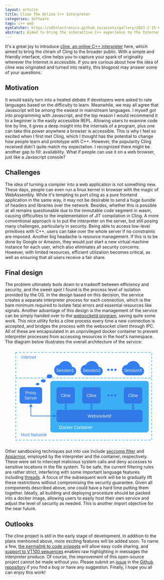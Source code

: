 ```yaml
---
layout: article
title: Cline The Online C++ Interpreter
categories: Software
tags: c++ web
eyeCatcher: https://sdtelectronics.github.io/assets/gallery/2023-2-15-Cline-The-Online-C++-Interpreter.png
abstract: Aimed to bring the interactive C++ experience to the Internet, cline is a web application built upon many brilliant ideas. Discover the magic behind the user interface in this open-source project.
---
```


It's a great joy to introduce [cline, an online C++ interpreter](https://cppcli.net) here, which aimed to bring the chram of Cling to the broader public. With a simple and friendly interface, cline helps you to capture your spark of originality wherever the Internet is accessible. If you are curious about how the idea of cline was originated and turned into reality, this blogpost may answer some of your questions.

## Motivation
It would easily turn into a heated debate if developers were asked to rate languages based on the difficulty to learn. Meanwhile, we may all agree that Javascript will be among the easiest in mainstream languages. I myself got into programming with Javascript, and the top reason I would recommend it to a beginner is the easily accessible REPL. Allowing users to examine code line by line, it gives a deep insight into the internals of a program, plus one can take this power anywhere a browser is accessible. This is why I feel so excited when I first met Cling, which I thought has the potential to change how people learn and prototype with C++. However, the popularity Cling received didn't quite match my expectation. I recognized there might be another gap to fill: availability. What if people can use it on a web browser, just like a Javascript console?

## Challenges
The idea of turning a compiler into a web application is not something new. These days, people can even run a linux kernel in browser with the magic of WebAssembly. While it's tempting to port cling as a pure frontend application in the same way, it may not be desirable to send a huge bundle of headers and libraries over the network. Besides, whether this is possible at all remains questionable due to the immutable code segment in wasm, causing difficulties to the implementation of JIT compilation in Cling. A more conventional approach is to put the interpreter on the server, but still posing many challenges, particularly in security. Being able to access low-level primitives with C++, users can take over the whole server if no constraints are imposed. Another big headache is resource management. If this is to be done by Google or Amazon, they would just start a new virtual machine instance for each user, which also eliminates all security concerns. However, with limited resources, efficient utilization becomes critical, as well as ensuring that all users receive a fair share.

## Final design
The problem ultimately boils down to a tradeoff between efficiency and security, and the sweet spot I found is the process level of isolation provided by the OS. In the design based on this decision, the service creates a separate interpreter process for each connection, which is the bare minimum required to isolate fatal errors and essential resources like signals. Another advantage of this design is the management of the service can be simply handed over to the [websocketd program](https://github.com/joewalnes/websocketd), saving quite some work. This nice utility forks a cline process every time a new connection is accepted, and bridges the process with the websocket client through IPC. All of these are encapsulated in an unprivileged docker container to prevent interpreter processes from accessing resources in the host's namespace. The diagram below illustrates the overall architecture of the service:

<svg xmlns="http://www.w3.org/2000/svg" xmlns:xlink="http://www.w3.org/1999/xlink" width="630" height="390" viewBox="-0.5 -0.5 750 429"><path fill="none" stroke="#3bb0f5" stroke-width="3" stroke-dasharray="9 9" pointer-events="all" d="M51.02 124.75h663.39v301.18H51.02zm0-124.02h663.39v124.02H51.02z"/><rect x="220" y="139" width="480" height="250" rx="12.5" ry="12.5" fill="#3bb0f5" pointer-events="all"/><rect x="250" y="279" width="420" height="60" rx="9" ry="9" fill="#3179e6" pointer-events="all"/><switch transform="translate(-.5 -.5)"><foreignObject pointer-events="none" width="100%" height="100%" requiredFeatures="http://www.w3.org/TR/SVG11/feature#Extensibility" style="overflow:visible;text-align:left"><div xmlns="http://www.w3.org/1999/xhtml" style="display:flex;align-items:unsafe center;justify-content:unsafe center;width:418px;height:1px;padding-top:309px;margin-left:251px"><div data-drawio-colors="color: #F0F0F1;" style="box-sizing:border-box;font-size:0;text-align:center"><div style="display:inline-block;font-size:12px;font-family:Helvetica;color:#f0f0f1;line-height:1.2;pointer-events:all;white-space:normal;overflow-wrap:normal"><font style="font-size:21px">Websocketd</font></div></div></div></foreignObject><text x="460" y="313" fill="#F0F0F1" font-family="Helvetica" font-size="12" text-anchor="middle">Websocketd</text></switch><rect x="250" y="169" width="90" height="80" rx="12" ry="12" fill="#3179e6" pointer-events="all"/><switch transform="translate(-.5 -.5)"><foreignObject pointer-events="none" width="100%" height="100%" requiredFeatures="http://www.w3.org/TR/SVG11/feature#Extensibility" style="overflow:visible;text-align:left"><div xmlns="http://www.w3.org/1999/xhtml" style="display:flex;align-items:unsafe center;justify-content:unsafe center;width:88px;height:1px;padding-top:209px;margin-left:251px"><div data-drawio-colors="color: #F0F0F1;" style="box-sizing:border-box;font-size:0;text-align:center"><div style="display:inline-block;font-size:12px;font-family:Helvetica;color:#f0f0f1;line-height:1.2;pointer-events:all;white-space:normal;overflow-wrap:normal"><font style="font-size:21px">Cline</font></div></div></div></foreignObject><text x="295" y="213" fill="#F0F0F1" font-family="Helvetica" font-size="12" text-anchor="middle">Cline</text></switch><rect x="70" y="169" width="110" height="80" rx="12" ry="12" fill="#337ef0" pointer-events="all"/><switch transform="translate(-.5 -.5)"><foreignObject pointer-events="none" width="100%" height="100%" requiredFeatures="http://www.w3.org/TR/SVG11/feature#Extensibility" style="overflow:visible;text-align:left"><div xmlns="http://www.w3.org/1999/xhtml" style="display:flex;align-items:unsafe center;justify-content:unsafe center;width:108px;height:1px;padding-top:209px;margin-left:71px"><div data-drawio-colors="color: #F0F0F1;" style="box-sizing:border-box;font-size:0;text-align:center"><div style="display:inline-block;font-size:12px;font-family:Helvetica;color:#f0f0f1;line-height:1.2;pointer-events:all;white-space:normal;overflow-wrap:normal"><span style="font-size:21px">Proxy<br/>Server<br/></span></div></div></div></foreignObject><text x="125" y="213" fill="#F0F0F1" font-family="Helvetica" font-size="12" text-anchor="middle">Proxy...</text></switch><path fill="none" pointer-events="all" d="M230 349h230v30H230z"/><switch transform="translate(-.5 -.5)"><foreignObject pointer-events="none" width="100%" height="100%" requiredFeatures="http://www.w3.org/TR/SVG11/feature#Extensibility" style="overflow:visible;text-align:left"><div xmlns="http://www.w3.org/1999/xhtml" style="display:flex;align-items:unsafe center;justify-content:unsafe center;width:228px;height:1px;padding-top:364px;margin-left:231px"><div data-drawio-colors="color: #FFFFFF;" style="box-sizing:border-box;font-size:0;text-align:center"><div style="display:inline-block;font-size:21px;font-family:Helvetica;color:#fff;line-height:1.2;pointer-events:all;white-space:normal;overflow-wrap:normal">Docker Container</div></div></div></foreignObject><text x="345" y="370" fill="#FFF" font-family="Helvetica" font-size="21" text-anchor="middle">Docker Container</text></switch><path d="M238.4 309H125v-48.4" fill="none" stroke="#3179e6" stroke-width="3" stroke-miterlimit="10" pointer-events="stroke"/><path d="m246.65 309-11 5.5 2.75-5.5-2.75-5.5ZM125 252.35l5.5 11-5.5-2.75-5.5 2.75Z" fill="#3179e6" stroke="#3179e6" stroke-width="3" stroke-miterlimit="10" pointer-events="all"/><path d="M263.2 111.77c-13.49 0-24.43-11.46-24.43-25.6 0-14.13 10.94-25.59 24.43-25.59 6.92-13.2 20.98-20.46 35.18-18.17 14.21 2.29 25.53 13.64 28.34 28.41 10.8 0 19.55 9.16 19.55 20.47 0 11.31-8.75 20.48-19.55 20.48Z" fill="#337ef0" pointer-events="all"/><path fill="none" pointer-events="all" d="M177.52 71.6h230v30h-230z"/><switch transform="translate(-.5 -.5)"><foreignObject pointer-events="none" width="100%" height="100%" requiredFeatures="http://www.w3.org/TR/SVG11/feature#Extensibility" style="overflow:visible;text-align:left"><div xmlns="http://www.w3.org/1999/xhtml" style="display:flex;align-items:unsafe center;justify-content:unsafe center;width:228px;height:1px;padding-top:87px;margin-left:179px"><div data-drawio-colors="color: #F0F0F1;" style="box-sizing:border-box;font-size:0;text-align:center"><div style="display:inline-block;font-size:21px;font-family:Helvetica;color:#f0f0f1;line-height:1.2;pointer-events:all;white-space:normal;overflow-wrap:normal">Session1</div></div></div></foreignObject><text x="293" y="93" fill="#F0F0F1" font-family="Helvetica" font-size="21" text-anchor="middle">Session1</text></switch><path d="M392.61 111.77c-13.49 0-24.43-11.46-24.43-25.6 0-14.13 10.94-25.59 24.43-25.59 6.92-13.2 20.98-20.46 35.18-18.17 14.21 2.29 25.53 13.64 28.34 28.4 10.8 0 19.55 9.17 19.55 20.48s-8.75 20.48-19.55 20.48Z" fill="#337ef0" pointer-events="all"/><path fill="none" pointer-events="all" d="M306.93 71.6h230v30h-230z"/><switch transform="translate(-.5 -.5)"><foreignObject pointer-events="none" width="100%" height="100%" requiredFeatures="http://www.w3.org/TR/SVG11/feature#Extensibility" style="overflow:visible;text-align:left"><div xmlns="http://www.w3.org/1999/xhtml" style="display:flex;align-items:unsafe center;justify-content:unsafe center;width:228px;height:1px;padding-top:87px;margin-left:308px"><div data-drawio-colors="color: #F0F0F1;" style="box-sizing:border-box;font-size:0;text-align:center"><div style="display:inline-block;font-size:21px;font-family:Helvetica;color:#f0f0f1;line-height:1.2;pointer-events:all;white-space:normal;overflow-wrap:normal">Session2</div></div></div></foreignObject><text x="422" y="93" fill="#F0F0F1" font-family="Helvetica" font-size="21" text-anchor="middle">Session2</text></switch><path d="M594.26 111.77c-13.49 0-24.43-11.46-24.43-25.6s10.94-25.6 24.43-25.6c6.92-13.19 20.97-20.45 35.18-18.16 14.2 2.29 25.53 13.64 28.34 28.4 10.8 0 19.55 9.17 19.55 20.48s-8.75 20.48-19.55 20.48Z" fill="#337ef0" pointer-events="all"/><path fill="none" pointer-events="all" d="M508.58 71.6h230v30h-230z"/><switch transform="translate(-.5 -.5)"><foreignObject pointer-events="none" width="100%" height="100%" requiredFeatures="http://www.w3.org/TR/SVG11/feature#Extensibility" style="overflow:visible;text-align:left"><div xmlns="http://www.w3.org/1999/xhtml" style="display:flex;align-items:unsafe center;justify-content:unsafe center;width:228px;height:1px;padding-top:87px;margin-left:510px"><div data-drawio-colors="color: #F0F0F1;" style="box-sizing:border-box;font-size:0;text-align:center"><div style="display:inline-block;font-size:21px;font-family:Helvetica;color:#f0f0f1;line-height:1.2;pointer-events:all;white-space:normal;overflow-wrap:normal">SessionX</div></div></div></foreignObject><text x="624" y="93" fill="#F0F0F1" font-family="Helvetica" font-size="21" text-anchor="middle">SessionX</text></switch><ellipse cx="157.98" cy="154.27" rx="8.855" ry="5.905" fill="#337ef0" pointer-events="all"/><ellipse cx="185.59" cy="138.52" rx="11.815" ry="7.87" fill="#337ef0" pointer-events="all"/><ellipse cx="216.13" cy="116.87" rx="13.865" ry="9.84" fill="#337ef0" pointer-events="all"/><path d="m295.17 270.9.07-13.8" fill="none" stroke="#3179e6" stroke-width="3" stroke-miterlimit="10" pointer-events="stroke"/><path d="m295.14 277.65-4.46-9.03 4.49 2.28 4.51-2.23Zm.13-27.3 4.46 9.03-4.49-2.28-4.51 2.23Z" fill="#3179e6" stroke="#3179e6" stroke-width="3" stroke-miterlimit="10" pointer-events="all"/><rect x="375.83" y="169" width="90" height="80" rx="12" ry="12" fill="#3179e6" pointer-events="all"/><switch transform="translate(-.5 -.5)"><foreignObject pointer-events="none" width="100%" height="100%" requiredFeatures="http://www.w3.org/TR/SVG11/feature#Extensibility" style="overflow:visible;text-align:left"><div xmlns="http://www.w3.org/1999/xhtml" style="display:flex;align-items:unsafe center;justify-content:unsafe center;width:88px;height:1px;padding-top:209px;margin-left:377px"><div data-drawio-colors="color: #F0F0F1;" style="box-sizing:border-box;font-size:0;text-align:center"><div style="display:inline-block;font-size:12px;font-family:Helvetica;color:#f0f0f1;line-height:1.2;pointer-events:all;white-space:normal;overflow-wrap:normal"><font style="font-size:21px">Cline</font></div></div></div></foreignObject><text x="421" y="213" fill="#F0F0F1" font-family="Helvetica" font-size="12" text-anchor="middle">Cline</text></switch><path d="m421 270.89.07-13.79" fill="none" stroke="#3179e6" stroke-width="3" stroke-miterlimit="10" pointer-events="stroke"/><path d="m420.97 277.64-4.46-9.02 4.49 2.27 4.51-2.22Zm.13-27.29 4.46 9.02-4.49-2.27-4.51 2.23Z" fill="#3179e6" stroke="#3179e6" stroke-width="3" stroke-miterlimit="10" pointer-events="all"/><rect x="578.58" y="169" width="90" height="80" rx="12" ry="12" fill="#3179e6" pointer-events="all"/><switch transform="translate(-.5 -.5)"><foreignObject pointer-events="none" width="100%" height="100%" requiredFeatures="http://www.w3.org/TR/SVG11/feature#Extensibility" style="overflow:visible;text-align:left"><div xmlns="http://www.w3.org/1999/xhtml" style="display:flex;align-items:unsafe center;justify-content:unsafe center;width:88px;height:1px;padding-top:209px;margin-left:580px"><div data-drawio-colors="color: #F0F0F1;" style="box-sizing:border-box;font-size:0;text-align:center"><div style="display:inline-block;font-size:12px;font-family:Helvetica;color:#f0f0f1;line-height:1.2;pointer-events:all;white-space:normal;overflow-wrap:normal"><font style="font-size:21px">Cline</font></div></div></div></foreignObject><text x="624" y="213" fill="#F0F0F1" font-family="Helvetica" font-size="12" text-anchor="middle">Cline</text></switch><path d="m623.75 270.89.07-13.79" fill="none" stroke="#3179e6" stroke-width="3" stroke-miterlimit="10" pointer-events="stroke"/><path d="m623.71 277.64-4.45-9.02 4.49 2.27 4.51-2.22Zm.14-27.29 4.46 9.02-4.49-2.27-4.51 2.23Z" fill="#3179e6" stroke="#3179e6" stroke-width="3" stroke-miterlimit="10" pointer-events="all"/><circle cx="503.22" cy="84.83" fill="#337ef0" pointer-events="all" r="5.355"/><circle cx="520.28" cy="84.82" fill="#337ef0" pointer-events="all" r="5.355"/><circle cx="537.48" cy="84.82" fill="#337ef0" pointer-events="all" r="5.355"/><circle cx="503.15" cy="209" fill="#3179e6" pointer-events="all" r="5.355"/><circle cx="520.21" cy="209" fill="#3179e6" pointer-events="all" r="5.355"/><circle cx="537.41" cy="209" fill="#3179e6" pointer-events="all" r="5.355"/><path fill="none" pointer-events="all" d="M25.43 384.59h230v30h-230z"/><switch transform="translate(-.5 -.5)"><foreignObject pointer-events="none" width="100%" height="100%" requiredFeatures="http://www.w3.org/TR/SVG11/feature#Extensibility" style="overflow:visible;text-align:left"><div xmlns="http://www.w3.org/1999/xhtml" style="display:flex;align-items:unsafe center;justify-content:unsafe center;width:228px;height:1px;padding-top:400px;margin-left:26px"><div data-drawio-colors="color: #FFFFFF;" style="box-sizing:border-box;font-size:0;text-align:center"><div style="display:inline-block;font-size:21px;font-family:Helvetica;color:#fff;line-height:1.2;pointer-events:all;white-space:normal;overflow-wrap:normal"><font color="#337ef0">Host Network</font></div></div></div></foreignObject><text x="140" y="406" fill="#FFF" font-family="Helvetica" font-size="21" text-anchor="middle">Host Network</text></switch><path fill="none" pointer-events="all" d="M0 8.61h230v30H0z"/><switch transform="translate(-.5 -.5)"><foreignObject pointer-events="none" width="100%" height="100%" requiredFeatures="http://www.w3.org/TR/SVG11/feature#Extensibility" style="overflow:visible;text-align:left"><div xmlns="http://www.w3.org/1999/xhtml" style="display:flex;align-items:unsafe center;justify-content:unsafe center;width:228px;height:1px;padding-top:24px;margin-left:1px"><div data-drawio-colors="color: #FFFFFF;" style="box-sizing:border-box;font-size:0;text-align:center"><div style="display:inline-block;font-size:21px;font-family:Helvetica;color:#fff;line-height:1.2;pointer-events:all;white-space:normal;overflow-wrap:normal"><font color="#337ef0">Internet</font></div></div></div></foreignObject><text x="115" y="30" fill="#FFF" font-family="Helvetica" font-size="21" text-anchor="middle">Internet</text></switch><switch><g requiredFeatures="http://www.w3.org/TR/SVG11/feature#Extensibility"/><a transform="translate(0 -5)" xlink:href="https://www.diagrams.net/doc/faq/svg-export-text-problems" target="_blank"><text text-anchor="middle" font-size="10" x="50%" y="100%">Text is not SVG - cannot display</text></a></switch></svg>

Other sandboxing techniques put into use include [seccomp filter](https://www.kernel.org/doc/html/v5.0/userspace-api/seccomp_filter.html) and [Apparmor](https://apparmor.net/), employed by the interpreter and the container, respectively. These were set to intercept malicious system calls and deny accesses to sensitive locations in the file system. To be safe, the current filtering rules are rather strict, interfering with some important language features including [threads](https://github.com/SdtElectronics/cline/issues/6). A focus of the subsequent work will be to gradually lift these restrictions without compromising the security guarantee. Given all components described above, one could have a hard time putting them together. Ideally, all building and deploying procedure should be packed into a docker image, allowing users to easily host their own service and adjust the level of security as needed. This is another import objective for the near future.

## Outlooks
The cline project is still in the early stage of development. In addition to the plans mentioned above, more exciting features will be added soon. To name a few, [the permalink to code snippets](https://github.com/SdtElectronics/cline/issues/8) will allow easy code sharing, and [support to VT100 sequences](https://github.com/SdtElectronics/cline/issues/9) enables raw highlighting in messages the interpreter produce. Of course, the improvement of this open-source project cannot be made without *you*. Please submit an [issue](https://github.com/SdtElectronics/cline/issues) in the [Github repository](https://github.com/SdtElectronics/cline) if you find a bug or have any suggestion. Finally, I hope you all can enjoy this work!
